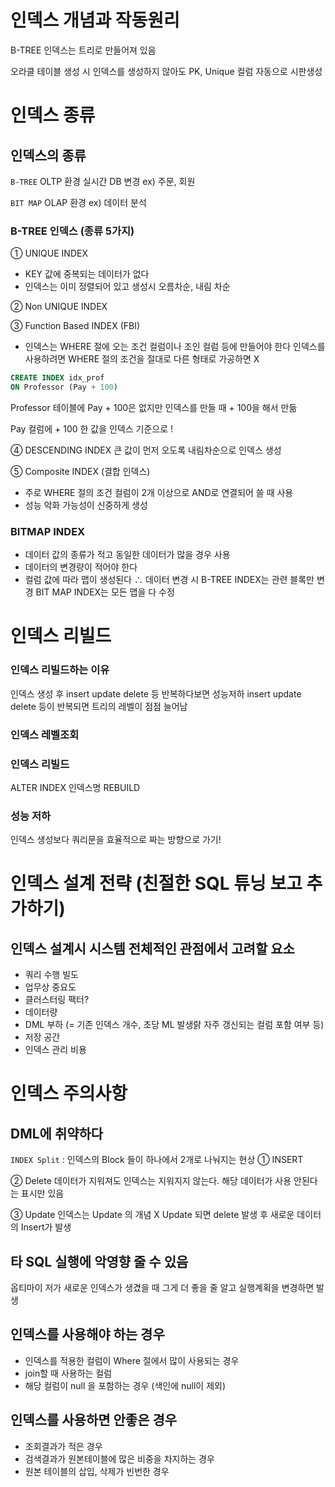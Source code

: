 # 인덱스 개념과 작동원리  
B-TREE 인덱스는 트리로 만들어져 있음

오라클 테이블 생성 시 인덱스를 생성하지 않아도 PK, Unique 컬럼 자동으로 시판생성  

# 인덱스 종류

## 인덱스의 종류

`B-TREE` OLTP 환경 실시간 DB 변경 ex) 주문, 회원

`BIT MAP` OLAP 환경 ex) 데이터 분석

### B-TREE 인덱스 (종류 5가지)

① UNIQUE INDEX
- KEY 값에 중복되는 데이터가 없다
- 인덱스는 이미 정렬되어 있고 생성시 오름차순, 내림 차순

② Non UNIQUE INDEX

③ Function Based INDEX (FBI)
- 인덱스는 WHERE 절에 오는 조건 컬럼이나 조인 컬럼 등에 만들어야 한다
   인덱스를 사용하려면 WHERE 절의 조건을 절대로 다른 형태로 가공하면 X

```sql
CREATE INDEX idx_prof
ON Professor (Pay + 100)
```

Professor 테이블에 Pay + 100은 없지만 인덱스를 만들 때 + 100을 해서 만듦

Pay 컬럼에 + 100 한 값을 인덱스 기준으로 !

④ DESCENDING INDEX
큰 값이 먼저 오도록 내림차순으로 인덱스 생성

⑤ Composite INDEX (결합 인덱스)
- 주로 WHERE 절의 조건 컬럼이 2개 이상으로 AND로 연결되어 쓸 때 사용
- 성능 악화 가능성이 신중하게 생성

### BITMAP INDEX

- 데이터 값의 종류가 적고 동일한 데이터가 많을 경우 사용
- 데이터의 변경량이 적어야 한다
- 컬럼 값에 따라 맵이 생성된다
∴ 데이터 변경 시
B-TREE INDEX는 관련 블록만 변경
BIT MAP INDEX는 모든 맵을 다 수정


# 인덱스 리빌드

### 인덱스 리빌드하는 이유

인덱스 생성 후 insert update delete 등 반복하다보면 성능저하
insert update delete 등이 반복되면 트리의 레벨이 점점 늘어남

### 인덱스 레벨조회

### 인덱스 리빌드

ALTER INDEX 인덱스명 REBUILD

### 성능 저하

인덱스 생성보다 쿼리문을 효율적으로 짜는 방향으로 가기!

# 인덱스 설계 전략 (친절한 SQL 튜닝 보고 추가하기)

## 인덱스 설계시 시스템 전체적인 관점에서 고려할 요소

- 쿼리 수행 빌도
- 업무상 중요도
- 클러스터링 팩터?
- 데이터량
- DML 부하 (= 기존 인덱스 개수, 초당 ML 발생랽 자주 갱신되는 컬럼 포함 여부 등)
- 저장 공간
- 인덱스 관리 비용

# 인덱스 주의사항

## DML에 취약하다

`INDEX Split`
: 인덱스의 Block 들이 하나에서 2개로 나눠지는 현상
① INSERT

② Delete
데이터가 지워져도 인덱스는 지워지지 않는다. 해당 데이터가 사용 안된다는 표시만 있음

③ Update
인덱스는 Update 의 개념 X
Update 되면 delete 발생 후 새로운 데이터의 Insert가 발생

## 타 SQL 실행에 악영향 줄 수 있음

옵티마이 저가 새로운 인덱스가 생겼을 때
그게 더 좋을 줄 알고 실행계획을 변경하면 발생

## 인덱스를 사용해야 하는 경우

- 인덱스를 적용한 컬럼이 Where 절에서 많이 사용되는 경우
- join할 때 사용하는 컬럼
- 해당 컬럼이 null 을 포함하는 경우 (색인에 null이 제외)

## 인덱스를 사용하면 안좋은 경우

- 조회결과가 적은 경우
- 검색결과가 원본테이블에 많은 비중을 차지하는 경우
- 원본 테이블의 삽입, 삭제가 빈번한 경우
